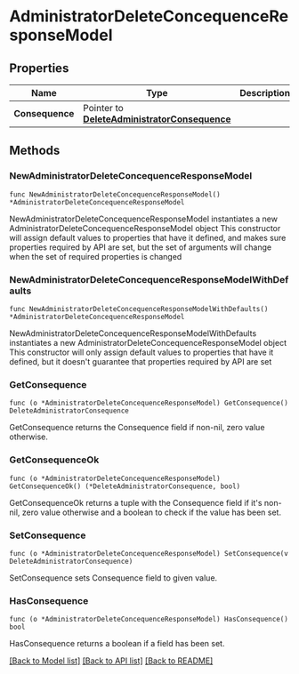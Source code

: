 # AdministratorDeleteConcequenceResponseModel

## Properties

Name | Type | Description | Notes
------------ | ------------- | ------------- | -------------
**Consequence** | Pointer to [**DeleteAdministratorConsequence**](DeleteAdministratorConsequence.md) |  | [optional] 

## Methods

### NewAdministratorDeleteConcequenceResponseModel

`func NewAdministratorDeleteConcequenceResponseModel() *AdministratorDeleteConcequenceResponseModel`

NewAdministratorDeleteConcequenceResponseModel instantiates a new AdministratorDeleteConcequenceResponseModel object
This constructor will assign default values to properties that have it defined,
and makes sure properties required by API are set, but the set of arguments
will change when the set of required properties is changed

### NewAdministratorDeleteConcequenceResponseModelWithDefaults

`func NewAdministratorDeleteConcequenceResponseModelWithDefaults() *AdministratorDeleteConcequenceResponseModel`

NewAdministratorDeleteConcequenceResponseModelWithDefaults instantiates a new AdministratorDeleteConcequenceResponseModel object
This constructor will only assign default values to properties that have it defined,
but it doesn't guarantee that properties required by API are set

### GetConsequence

`func (o *AdministratorDeleteConcequenceResponseModel) GetConsequence() DeleteAdministratorConsequence`

GetConsequence returns the Consequence field if non-nil, zero value otherwise.

### GetConsequenceOk

`func (o *AdministratorDeleteConcequenceResponseModel) GetConsequenceOk() (*DeleteAdministratorConsequence, bool)`

GetConsequenceOk returns a tuple with the Consequence field if it's non-nil, zero value otherwise
and a boolean to check if the value has been set.

### SetConsequence

`func (o *AdministratorDeleteConcequenceResponseModel) SetConsequence(v DeleteAdministratorConsequence)`

SetConsequence sets Consequence field to given value.

### HasConsequence

`func (o *AdministratorDeleteConcequenceResponseModel) HasConsequence() bool`

HasConsequence returns a boolean if a field has been set.


[[Back to Model list]](../README.md#documentation-for-models) [[Back to API list]](../README.md#documentation-for-api-endpoints) [[Back to README]](../README.md)


